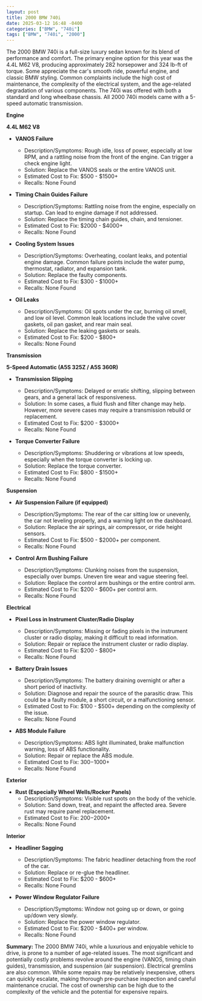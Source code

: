 ```yaml
---
layout: post
title: 2000 BMW 740i
date: 2025-03-12 16:48 -0400
categories: ["BMW", "740i"]
tags: ["BMW", "740i", "2000"]
---
```

The 2000 BMW 740i is a full-size luxury sedan known for its blend of performance and comfort. The primary engine option for this year was the 4.4L M62 V8, producing approximately 282 horsepower and 324 lb-ft of torque. Some appreciate the car's smooth ride, powerful engine, and classic BMW styling. Common complaints include the high cost of maintenance, the complexity of the electrical system, and the age-related degradation of various components. The 740i was offered with both a standard and long wheelbase chassis. All 2000 740i models came with a 5-speed automatic transmission.

**Engine**

**4.4L M62 V8**

*   **VANOS Failure**
    *   Description/Symptoms: Rough idle, loss of power, especially at low RPM, and a rattling noise from the front of the engine. Can trigger a check engine light.
    *   Solution: Replace the VANOS seals or the entire VANOS unit.
    *   Estimated Cost to Fix: $500 - $1500+
    *   Recalls: None Found

*   **Timing Chain Guides Failure**
    *   Description/Symptoms: Rattling noise from the engine, especially on startup. Can lead to engine damage if not addressed.
    *   Solution: Replace the timing chain guides, chain, and tensioner.
    *   Estimated Cost to Fix: $2000 - $4000+
    *   Recalls: None Found

*   **Cooling System Issues**
    *   Description/Symptoms: Overheating, coolant leaks, and potential engine damage. Common failure points include the water pump, thermostat, radiator, and expansion tank.
    *   Solution: Replace the faulty components.
    *   Estimated Cost to Fix: $300 - $1000+
    *   Recalls: None Found

*   **Oil Leaks**
    *   Description/Symptoms: Oil spots under the car, burning oil smell, and low oil level. Common leak locations include the valve cover gaskets, oil pan gasket, and rear main seal.
    *   Solution: Replace the leaking gaskets or seals.
    *   Estimated Cost to Fix: $200 - $800+
    *   Recalls: None Found

**Transmission**

**5-Speed Automatic (A5S 325Z / A5S 360R)**

*   **Transmission Slipping**
    *   Description/Symptoms: Delayed or erratic shifting, slipping between gears, and a general lack of responsiveness.
    *   Solution: In some cases, a fluid flush and filter change may help. However, more severe cases may require a transmission rebuild or replacement.
    *   Estimated Cost to Fix: $200 - $3000+
    *   Recalls: None Found

*   **Torque Converter Failure**
    *   Description/Symptoms: Shuddering or vibrations at low speeds, especially when the torque converter is locking up.
    *   Solution: Replace the torque converter.
    *   Estimated Cost to Fix: $800 - $1500+
    *   Recalls: None Found

**Suspension**

*   **Air Suspension Failure (if equipped)**
    *   Description/Symptoms: The rear of the car sitting low or unevenly, the car not leveling properly, and a warning light on the dashboard.
    *   Solution: Replace the air springs, air compressor, or ride height sensors.
    *   Estimated Cost to Fix: $500 - $2000+ per component.
    *   Recalls: None Found

*   **Control Arm Bushing Failure**
    *   Description/Symptoms: Clunking noises from the suspension, especially over bumps. Uneven tire wear and vague steering feel.
    *   Solution: Replace the control arm bushings or the entire control arm.
    *   Estimated Cost to Fix: $200 - $600+ per control arm.
    *   Recalls: None Found

**Electrical**

*   **Pixel Loss in Instrument Cluster/Radio Display**
    *   Description/Symptoms: Missing or fading pixels in the instrument cluster or radio display, making it difficult to read information.
    *   Solution: Repair or replace the instrument cluster or radio display.
    *   Estimated Cost to Fix: $200 - $800+
    *   Recalls: None Found

*   **Battery Drain Issues**
    *   Description/Symptoms: The battery draining overnight or after a short period of inactivity.
    *   Solution: Diagnose and repair the source of the parasitic draw. This could be a faulty module, a short circuit, or a malfunctioning sensor.
    *   Estimated Cost to Fix: $100 - $500+ depending on the complexity of the issue.
    *   Recalls: None Found

*   **ABS Module Failure**
    *   Description/Symptoms: ABS light illuminated, brake malfunction warning, loss of ABS functionality.
    *   Solution: Repair or replace the ABS module.
    *   Estimated Cost to Fix: $300-$1000+
    *    Recalls: None Found

**Exterior**

*   **Rust (Especially Wheel Wells/Rocker Panels)**
    *   Description/Symptoms: Visible rust spots on the body of the vehicle.
    *   Solution: Sand down, treat, and repaint the affected area. Severe rust may require panel replacement.
    *   Estimated Cost to Fix: $200-$2000+
    *   Recalls: None Found

**Interior**

*   **Headliner Sagging**
    *   Description/Symptoms: The fabric headliner detaching from the roof of the car.
    *   Solution: Replace or re-glue the headliner.
    *   Estimated Cost to Fix: $200 - $600+
    *   Recalls: None Found

*   **Power Window Regulator Failure**
    *   Description/Symptoms: Window not going up or down, or going up/down very slowly.
    *   Solution: Replace the power window regulator.
    *   Estimated Cost to Fix: $200 - $400+ per window.
    *   Recalls: None Found

**Summary:** The 2000 BMW 740i, while a luxurious and enjoyable vehicle to drive, is prone to a number of age-related issues. The most significant and potentially costly problems revolve around the engine (VANOS, timing chain guides), transmission, and suspension (air suspension). Electrical gremlins are also common. While some repairs may be relatively inexpensive, others can quickly escalate, making thorough pre-purchase inspection and careful maintenance crucial. The cost of ownership can be high due to the complexity of the vehicle and the potential for expensive repairs.

